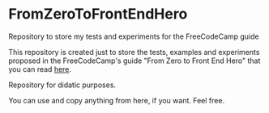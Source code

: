 # FromZeroToFrontEndHero
Repository to store my tests and experiments for the FreeCodeCamp guide

This repository is created just to store the tests, examples and experiments proposed in the FreeCodeCamp's guide "From Zero to Front End Hero" that you can read [here](https://medium.freecodecamp.com/from-zero-to-front-end-hero-part-1-7d4f7f0bff02#.2obhd5uwd).

Repository for didatic purposes.

You can use and copy anything from here, if you want. Feel free.
